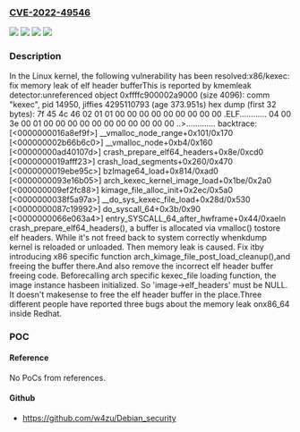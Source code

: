 ### [CVE-2022-49546](https://cve.mitre.org/cgi-bin/cvename.cgi?name=CVE-2022-49546)
![](https://img.shields.io/static/v1?label=Product&message=Linux&color=blue)
![](https://img.shields.io/static/v1?label=Version&message=&color=brightgreen)
![](https://img.shields.io/static/v1?label=Version&message=1da177e4c3f41524e886b7f1b8a0c1fc7321cac2%20&color=brightgreen)
![](https://img.shields.io/static/v1?label=Vulnerability&message=n%2Fa&color=blue)

### Description

In the Linux kernel, the following vulnerability has been resolved:x86/kexec: fix memory leak of elf header bufferThis is reported by kmemleak detector:unreferenced object 0xffffc900002a9000 (size 4096):  comm "kexec", pid 14950, jiffies 4295110793 (age 373.951s)  hex dump (first 32 bytes):    7f 45 4c 46 02 01 01 00 00 00 00 00 00 00 00 00  .ELF............    04 00 3e 00 01 00 00 00 00 00 00 00 00 00 00 00  ..>.............  backtrace:    [<0000000016a8ef9f>] __vmalloc_node_range+0x101/0x170    [<000000002b66b6c0>] __vmalloc_node+0xb4/0x160    [<00000000ad40107d>] crash_prepare_elf64_headers+0x8e/0xcd0    [<0000000019afff23>] crash_load_segments+0x260/0x470    [<0000000019ebe95c>] bzImage64_load+0x814/0xad0    [<0000000093e16b05>] arch_kexec_kernel_image_load+0x1be/0x2a0    [<000000009ef2fc88>] kimage_file_alloc_init+0x2ec/0x5a0    [<0000000038f5a97a>] __do_sys_kexec_file_load+0x28d/0x530    [<0000000087c19992>] do_syscall_64+0x3b/0x90    [<0000000066e063a4>] entry_SYSCALL_64_after_hwframe+0x44/0xaeIn crash_prepare_elf64_headers(), a buffer is allocated via vmalloc() tostore elf headers.  While it's not freed back to system correctly whenkdump kernel is reloaded or unloaded.  Then memory leak is caused.  Fix itby introducing x86 specific function arch_kimage_file_post_load_cleanup(),and freeing the buffer there.And also remove the incorrect elf header buffer freeing code.  Beforecalling arch specific kexec_file loading function, the image instance hasbeen initialized.  So 'image->elf_headers' must be NULL.  It doesn't makesense to free the elf header buffer in the place.Three different people have reported three bugs about the memory leak onx86_64 inside Redhat.

### POC

#### Reference
No PoCs from references.

#### Github
- https://github.com/w4zu/Debian_security

